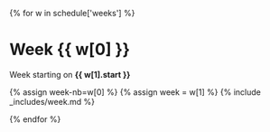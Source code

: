 {% for w in schedule['weeks'] %}

# Week {{ w[0] }}

<i class="fas fa-calendar-alt"></i> Week starting on **{{ w[1].start }}**

{% assign week-nb=w[0] %}
{% assign week = w[1] %}
{% include _includes/week.md %}

{% endfor %}